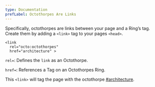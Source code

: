 ```yaml
---
type: Documentation
prefLabel: Octothorpes Are Links
---
```


Specifically, octothorpes are links between your page and a Ring’s tag. Create them by adding a `<link>` tag to your pages `<head>`.

```
<link 
  rel="octo:octothorpes"
  href="architecture" >
```

`rel=`: Defines the `link` as an Octothorpe.

`href=`: References a Tag on an Octothorpes Ring.

This `<link>` will tag the page with the octothorpe [#architecture](/~/architecture).
